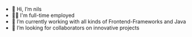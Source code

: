 - 👋 Hi, I’m nils
- 🧑‍💻 I'm full-time employed
- 🌱 I’m currently working with all kinds of Frontend-Frameworks and Java
- 💞️ I’m looking for collaborators on innovative projects

<!---
nile4000/nile4000 is a ✨ special ✨ repository because its `README.md` (this file) appears on your GitHub profile.
You can click the Preview link to take a look at your changes.
--->
